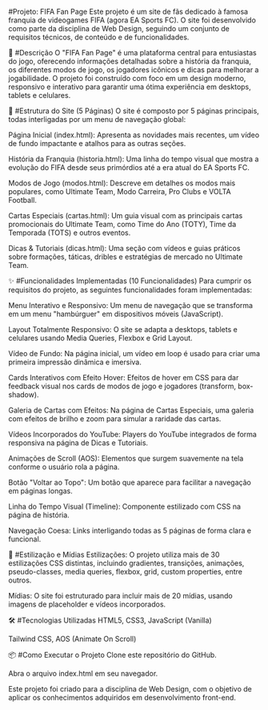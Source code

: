 #Projeto: FIFA Fan Page
Este projeto é um site de fãs dedicado à famosa franquia de videogames FIFA (agora EA Sports FC). O site foi desenvolvido como parte da disciplina de Web Design, seguindo um conjunto de requisitos técnicos, de conteúdo e de funcionalidades.

📜 #Descrição
O "FIFA Fan Page" é uma plataforma central para entusiastas do jogo, oferecendo informações detalhadas sobre a história da franquia, os diferentes modos de jogo, os jogadores icônicos e dicas para melhorar a jogabilidade. O projeto foi construído com foco em um design moderno, responsivo e interativo para garantir uma ótima experiência em desktops, tablets e celulares.

🚀 #Estrutura do Site (5 Páginas)
O site é composto por 5 páginas principais, todas interligadas por um menu de navegação global:

Página Inicial (index.html): Apresenta as novidades mais recentes, um vídeo de fundo impactante e atalhos para as outras seções.

História da Franquia (historia.html): Uma linha do tempo visual que mostra a evolução do FIFA desde seus primórdios até a era atual do EA Sports FC.

Modos de Jogo (modos.html): Descreve em detalhes os modos mais populares, como Ultimate Team, Modo Carreira, Pro Clubs e VOLTA Football.

Cartas Especiais (cartas.html): Um guia visual com as principais cartas promocionais do Ultimate Team, como Time do Ano (TOTY), Time da Temporada (TOTS) e outros eventos.

Dicas & Tutoriais (dicas.html): Uma seção com vídeos e guias práticos sobre formações, táticas, dribles e estratégias de mercado no Ultimate Team.

✨ #Funcionalidades Implementadas (10 Funcionalidades)
Para cumprir os requisitos do projeto, as seguintes funcionalidades foram implementadas:

Menu Interativo e Responsivo: Um menu de navegação que se transforma em um menu "hambúrguer" em dispositivos móveis (JavaScript).

Layout Totalmente Responsivo: O site se adapta a desktops, tablets e celulares usando Media Queries, Flexbox e Grid Layout.

Vídeo de Fundo: Na página inicial, um vídeo em loop é usado para criar uma primeira impressão dinâmica e imersiva.

Cards Interativos com Efeito Hover: Efeitos de hover em CSS para dar feedback visual nos cards de modos de jogo e jogadores (transform, box-shadow).

Galeria de Cartas com Efeitos: Na página de Cartas Especiais, uma galeria com efeitos de brilho e zoom para simular a raridade das cartas.

Vídeos Incorporados do YouTube: Players do YouTube integrados de forma responsiva na página de Dicas e Tutoriais.

Animações de Scroll (AOS): Elementos que surgem suavemente na tela conforme o usuário rola a página.

Botão "Voltar ao Topo": Um botão que aparece para facilitar a navegação em páginas longas.

Linha do Tempo Visual (Timeline): Componente estilizado com CSS na página de história.

Navegação Coesa: Links interligando todas as 5 páginas de forma clara e funcional.

🎨 #Estilização e Mídias
Estilizações: O projeto utiliza mais de 30 estilizações CSS distintas, incluindo gradientes, transições, animações, pseudo-classes, media queries, flexbox, grid, custom properties, entre outros.

Mídias: O site foi estruturado para incluir mais de 20 mídias, usando imagens de placeholder e vídeos incorporados.

🛠️ #Tecnologias Utilizadas
HTML5, CSS3, JavaScript (Vanilla)

Tailwind CSS, AOS (Animate On Scroll)

📦 #Como Executar o Projeto
Clone este repositório do GitHub.

Abra o arquivo index.html em seu navegador.

Este projeto foi criado para a disciplina de Web Design, com o objetivo de aplicar os conhecimentos adquiridos em desenvolvimento front-end.
